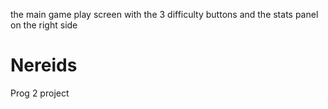 the main game play screen with the 3 difficulty buttons and the stats panel on the right side
# Nereids
Prog 2 project
